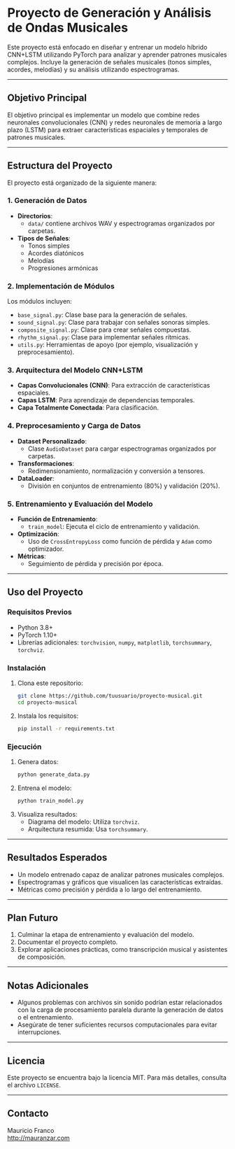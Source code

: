 # Proyecto de Generación y Análisis de Ondas Musicales

Este proyecto está enfocado en diseñar y entrenar un modelo híbrido CNN+LSTM utilizando PyTorch para analizar y aprender patrones musicales complejos. Incluye la generación de señales musicales (tonos simples, acordes, melodías) y su análisis utilizando espectrogramas.

---

## **Objetivo Principal**
El objetivo principal es implementar un modelo que combine redes neuronales convolucionales (CNN) y redes neuronales de memoria a largo plazo (LSTM) para extraer características espaciales y temporales de patrones musicales.

---

## **Estructura del Proyecto**
El proyecto está organizado de la siguiente manera:

### **1. Generación de Datos**
- **Directorios**: 
  - `data/` contiene archivos WAV y espectrogramas organizados por carpetas.
- **Tipos de Señales**: 
  - Tonos simples
  - Acordes diatónicos
  - Melodías
  - Progresiones armónicas

### **2. Implementación de Módulos**
Los módulos incluyen:
- `base_signal.py`: Clase base para la generación de señales.
- `sound_signal.py`: Clase para trabajar con señales sonoras simples.
- `composite_signal.py`: Clase para crear señales compuestas.
- `rhythm_signal.py`: Clase para implementar señales rítmicas.
- `utils.py`: Herramientas de apoyo (por ejemplo, visualización y preprocesamiento).

### **3. Arquitectura del Modelo CNN+LSTM**
- **Capas Convolucionales (CNN)**: Para extracción de características espaciales.
- **Capas LSTM**: Para aprendizaje de dependencias temporales.
- **Capa Totalmente Conectada**: Para clasificación.

### **4. Preprocesamiento y Carga de Datos**
- **Dataset Personalizado**: 
  - Clase `AudioDataset` para cargar espectrogramas organizados por carpetas.
- **Transformaciones**: 
  - Redimensionamiento, normalización y conversión a tensores.
- **DataLoader**: 
  - División en conjuntos de entrenamiento (80%) y validación (20%).

### **5. Entrenamiento y Evaluación del Modelo**
- **Función de Entrenamiento**: 
  - `train_model`: Ejecuta el ciclo de entrenamiento y validación.
- **Optimización**: 
  - Uso de `CrossEntropyLoss` como función de pérdida y `Adam` como optimizador.
- **Métricas**: 
  - Seguimiento de pérdida y precisión por época.

---

## **Uso del Proyecto**

### **Requisitos Previos**
- Python 3.8+
- PyTorch 1.10+
- Librerías adicionales: `torchvision`, `numpy`, `matplotlib`, `torchsummary`, `torchviz`.

### **Instalación**
1. Clona este repositorio:
   ```bash
   git clone https://github.com/tuusuario/proyecto-musical.git
   cd proyecto-musical
   ```
2. Instala los requisitos:
   ```bash
   pip install -r requirements.txt
   ```

### **Ejecución**
1. Genera datos:
   ```bash
   python generate_data.py
   ```
2. Entrena el modelo:
   ```bash
   python train_model.py
   ```
3. Visualiza resultados:
   - Diagrama del modelo: Utiliza `torchviz`.
   - Arquitectura resumida: Usa `torchsummary`.

---

## **Resultados Esperados**
- Un modelo entrenado capaz de analizar patrones musicales complejos.
- Espectrogramas y gráficos que visualicen las características extraídas.
- Métricas como precisión y pérdida a lo largo del entrenamiento.

---

## **Plan Futuro**
1. Culminar la etapa de entrenamiento y evaluación del modelo.
2. Documentar el proyecto completo.
3. Explorar aplicaciones prácticas, como transcripción musical y asistentes de composición.

---

## **Notas Adicionales**
- Algunos problemas con archivos sin sonido podrían estar relacionados con la carga de procesamiento paralela durante la generación de datos o el entrenamiento.
- Asegúrate de tener suficientes recursos computacionales para evitar interrupciones.

---

## **Licencia**
Este proyecto se encuentra bajo la licencia MIT. Para más detalles, consulta el archivo `LICENSE`.

---

## **Contacto**
Mauricio Franco  
http://mauranzar.com
